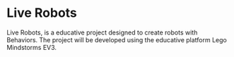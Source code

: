 Live Robots
==========

Live Robots, is a educative project designed to create robots with Behaviors.
The project will be developed using the educative platform Lego Mindstorms EV3.

